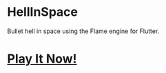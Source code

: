 # HellInSpace
Bullet hell in space using the Flame engine for Flutter. 

# [Play It Now!](https://patrickschuur.dev/HellInSpace)
